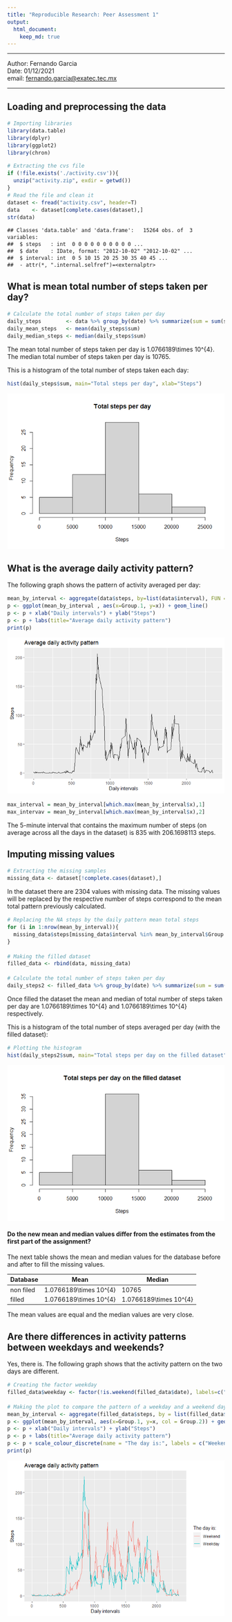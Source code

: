 ```yaml
---
title: "Reproducible Research: Peer Assessment 1"
output: 
  html_document:
    keep_md: true
---
```

***

Author: Fernando Garcia  
Date: 01/12/2021  
email: fernando.garcia@exatec.tec.mx  

---

## Loading and preprocessing the data

```r
# Importing libraries
library(data.table)
library(dplyr)
library(ggplot2)
library(chron)
```


```r
# Extracting the cvs file
if (!file.exists('./activity.csv')){
  unzip("activity.zip", exdir = getwd())
}
# Read the file and clean it
dataset <- fread("activity.csv", header=T)
data    <- dataset[complete.cases(dataset),]
str(data)
```

```
## Classes 'data.table' and 'data.frame':	15264 obs. of  3 variables:
##  $ steps   : int  0 0 0 0 0 0 0 0 0 0 ...
##  $ date    : IDate, format: "2012-10-02" "2012-10-02" ...
##  $ interval: int  0 5 10 15 20 25 30 35 40 45 ...
##  - attr(*, ".internal.selfref")=<externalptr>
```


## What is mean total number of steps taken per day?

```r
# Calculate the total number of steps taken per day
daily_steps        <- data %>% group_by(date) %>% summarize(sum = sum(steps), .groups = 'drop')
daily_mean_steps   <- mean(daily_steps$sum)
daily_median_steps <- median(daily_steps$sum)
```

The mean total number of steps taken per day is 1.0766189\times 10^{4}.  
The median total number of steps taken per day is 10765.

This is a histogram of the total number of steps taken each day:  


```r
hist(daily_steps$sum, main="Total steps per day", xlab="Steps")
```

![](PA1_template_files/figure-html/unnamed-chunk-3-1.png)<!-- -->

## What is the average daily activity pattern?

The following graph shows the pattern of activity averaged per day:


```r
mean_by_interval <- aggregate(data$steps, by=list(data$interval), FUN = mean)
p <- ggplot(mean_by_interval , aes(x=Group.1, y=x)) + geom_line() 
p <- p + xlab("Daily intervals") + ylab("Steps")
p <- p + labs(title="Average daily activity pattern")
print(p)
```

![](PA1_template_files/figure-html/unnamed-chunk-4-1.png)<!-- -->



```r
max_interval = mean_by_interval[which.max(mean_by_interval$x),1]
max_intervav = mean_by_interval[which.max(mean_by_interval$x),2]
```

The 5-minute interval that contains the maximum number of steps (on average across all the days in the dataset) is 835 with 206.1698113 steps.

## Imputing missing values

```r
# Extracting the missing samples
missing_data <- dataset[!complete.cases(dataset),]
```

In the dataset there are 2304 values with missing data. The missing values will be replaced by the respective number of steps correspond to the mean total pattern previously calculated.


```r
# Replacing the NA steps by the daily pattern mean total steps
for (i in 1:nrow(mean_by_interval)){
  missing_data$steps[missing_data$interval %in% mean_by_interval$Group.1[i]] <- mean_by_interval$x[i]
}

# Making the filled dataset
filled_data <- rbind(data, missing_data)

# Calculate the total number of steps taken per day
daily_steps2 <- filled_data %>% group_by(date) %>% summarize(sum = sum(steps), .groups = 'drop')
```

Once filled the dataset the mean and median of total number of steps taken per day are 1.0766189\times 10^{4} and 1.0766189\times 10^{4} respectively.  

This is a histogram of the total number of steps averaged per day (with the filled dataset):  


```r
# Plotting the histogram
hist(daily_steps2$sum, main="Total steps per day on the filled dataset", xlab="Steps")
```

![](PA1_template_files/figure-html/unnamed-chunk-8-1.png)<!-- -->

#### Do the new mean and median values differ from the estimates from the first part of the assignment?

The next table shows the mean and median values for the database before and after to fill the missing values.

 Database | Mean | Median
----------|------|-------
non filed | 1.0766189\times 10^{4}       |10765
filled    | 1.0766189\times 10^{4} | 1.0766189\times 10^{4}

The mean values are equal and the median values are very close.

## Are there differences in activity patterns between weekdays and weekends?

Yes, there is. The following graph shows that the activity pattern on the two days are different.


```r
# Creating the factor weekday
filled_data$weekday <- factor(!is.weekend(filled_data$date), labels=c("weekend", "weekday"))

# Making the plot to compare the pattern of a weekday and a weekend day
mean_by_interval <- aggregate(filled_data$steps, by = list(filled_data$interval, filled_data$weekday), FUN = mean)
p <- ggplot(mean_by_interval, aes(x=Group.1, y=x, col = Group.2)) + geom_line() 
p <- p + xlab("Daily intervals") + ylab("Steps")
p <- p + labs(title="Average daily activity pattern")
p <- p + scale_colour_discrete(name = "The day is:", labels = c("Weekend", "Weekday"))
print(p)
```

![](PA1_template_files/figure-html/unnamed-chunk-9-1.png)<!-- -->
